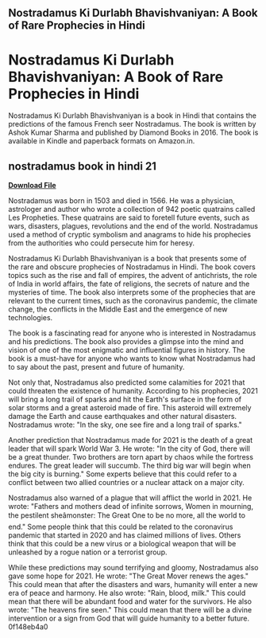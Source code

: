 ## Nostradamus Ki Durlabh Bhavishvaniyan: A Book of Rare Prophecies in Hindi

  
# Nostradamus Ki Durlabh Bhavishvaniyan: A Book of Rare Prophecies in Hindi
 
Nostradamus Ki Durlabh Bhavishvaniyan is a book in Hindi that contains the predictions of the famous French seer Nostradamus. The book is written by Ashok Kumar Sharma and published by Diamond Books in 2016. The book is available in Kindle and paperback formats on Amazon.in.
 
## nostradamus book in hindi 21


[**Download File**](https://www.google.com/url?q=https%3A%2F%2Furluso.com%2F2tL9if&sa=D&sntz=1&usg=AOvVaw2lQdHKFpoSwAfzjP_FFyOW)

 
Nostradamus was born in 1503 and died in 1566. He was a physician, astrologer and author who wrote a collection of 942 poetic quatrains called Les Propheties. These quatrains are said to foretell future events, such as wars, disasters, plagues, revolutions and the end of the world. Nostradamus used a method of cryptic symbolism and anagrams to hide his prophecies from the authorities who could persecute him for heresy.
 
Nostradamus Ki Durlabh Bhavishvaniyan is a book that presents some of the rare and obscure prophecies of Nostradamus in Hindi. The book covers topics such as the rise and fall of empires, the advent of antichrists, the role of India in world affairs, the fate of religions, the secrets of nature and the mysteries of time. The book also interprets some of the prophecies that are relevant to the current times, such as the coronavirus pandemic, the climate change, the conflicts in the Middle East and the emergence of new technologies.
 
The book is a fascinating read for anyone who is interested in Nostradamus and his predictions. The book also provides a glimpse into the mind and vision of one of the most enigmatic and influential figures in history. The book is a must-have for anyone who wants to know what Nostradamus had to say about the past, present and future of humanity.
  
Not only that, Nostradamus also predicted some calamities for 2021 that could threaten the existence of humanity. According to his prophecies, 2021 will bring a long trail of sparks and hit the Earth's surface in the form of solar storms and a great asteroid made of fire. This asteroid will extremely damage the Earth and cause earthquakes and other natural disasters. Nostradamus wrote: "In the sky, one see fire and a long trail of sparks."
 
Another prediction that Nostradamus made for 2021 is the death of a great leader that will spark World War 3. He wrote: "In the city of God, there will be a great thunder. Two brothers are torn apart by chaos while the fortress endures. The great leader will succumb. The third big war will begin when the big city is burning." Some experts believe that this could refer to a conflict between two allied countries or a nuclear attack on a major city.
 
Nostradamus also warned of a plague that will afflict the world in 2021. He wrote: "Fathers and mothers dead of infinite sorrows, Women in mourning, the pestilent sheâmonster: The Great One to be no more, all the world to end." Some people think that this could be related to the coronavirus pandemic that started in 2020 and has claimed millions of lives. Others think that this could be a new virus or a biological weapon that will be unleashed by a rogue nation or a terrorist group.
 
While these predictions may sound terrifying and gloomy, Nostradamus also gave some hope for 2021. He wrote: "The Great Mover renews the ages." This could mean that after the disasters and wars, humanity will enter a new era of peace and harmony. He also wrote: "Rain, blood, milk." This could mean that there will be abundant food and water for the survivors. He also wrote: "The heavens fire seen." This could mean that there will be a divine intervention or a sign from God that will guide humanity to a better future.
 0f148eb4a0
